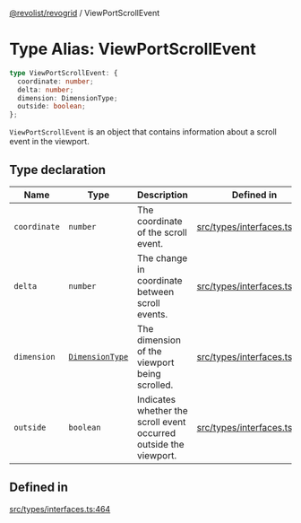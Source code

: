 [@revolist/revogrid](README.md) / ViewPortScrollEvent

# Type Alias: ViewPortScrollEvent

```ts
type ViewPortScrollEvent: {
  coordinate: number;
  delta: number;
  dimension: DimensionType;
  outside: boolean;
};
```

`ViewPortScrollEvent` is an object that contains information about a scroll
event in the viewport.

## Type declaration

| Name | Type | Description | Defined in |
| ------ | ------ | ------ | ------ |
| `coordinate` | `number` | The coordinate of the scroll event. | [src/types/interfaces.ts:472](https://github.com/revolist/revogrid/blob/541ed3c2070ab701e47c29bb6172b17d19a08816/src/types/interfaces.ts#L472) |
| `delta` | `number` | The change in coordinate between scroll events. | [src/types/interfaces.ts:476](https://github.com/revolist/revogrid/blob/541ed3c2070ab701e47c29bb6172b17d19a08816/src/types/interfaces.ts#L476) |
| `dimension` | [`DimensionType`](TypeAlias.DimensionType.md) | The dimension of the viewport being scrolled. | [src/types/interfaces.ts:468](https://github.com/revolist/revogrid/blob/541ed3c2070ab701e47c29bb6172b17d19a08816/src/types/interfaces.ts#L468) |
| `outside` | `boolean` | Indicates whether the scroll event occurred outside the viewport. | [src/types/interfaces.ts:480](https://github.com/revolist/revogrid/blob/541ed3c2070ab701e47c29bb6172b17d19a08816/src/types/interfaces.ts#L480) |

## Defined in

[src/types/interfaces.ts:464](https://github.com/revolist/revogrid/blob/541ed3c2070ab701e47c29bb6172b17d19a08816/src/types/interfaces.ts#L464)
